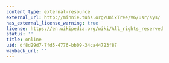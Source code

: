 ```yaml
---
content_type: external-resource
external_url: http://minnie.tuhs.org/UnixTree/V6/usr/sys/
has_external_license_warning: true
license: https://en.wikipedia.org/wiki/All_rights_reserved
status: ''
title: online
uid: df8d29d7-7fd5-4776-bb09-34ca44723f87
wayback_url: ''
---
```

